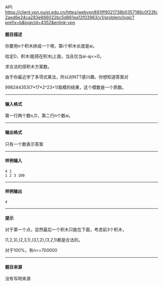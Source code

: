 API: https://client.vpn.nuist.edu.cn/https/webvpn893ff9021738b0357186c0f23fc2aed6e24ca283e886022bc5d861ea12f03963/v1/problem/logic?prefix=b&logicId=4352&enlink-vpn

#### 题目描述

你要用n个积木拼成一个塔，第i个积木长度是ai。

给定D，积木i能搭在积木j上面，当且仅当ai-aj<=D。

求合法的搭积木方案数。

由于你最近学了多项式乘法，所以对NTT感兴趣，你想知道答案对

998244353(7\*17\*2^23+1)取模的结果，这个模数是一个质数。

---

#### 输入格式

第一行两个数n,D，第二行n个数ai。

---

#### 输出格式

只有一个数表示答案

---

#### 样例输入
```
4 1
1 2 3 100
```

---

#### 样例输出
```
4
```

---

#### 提示

对于第一个点，显然最后一个积木只能在下面，考虑前3个积木，

(1,2,3),(2,3,1),(3,1,2),(3,2,1)都是合法的。

对于100%，有n<=700000

---

#### 题目来源

没有写明来源